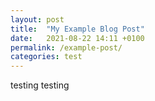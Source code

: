 ```yaml
---
layout: post
title:  "My Example Blog Post"
date:   2021-08-22 14:11 +0100
permalink: /example-post/
categories: test
---
```


testing testing